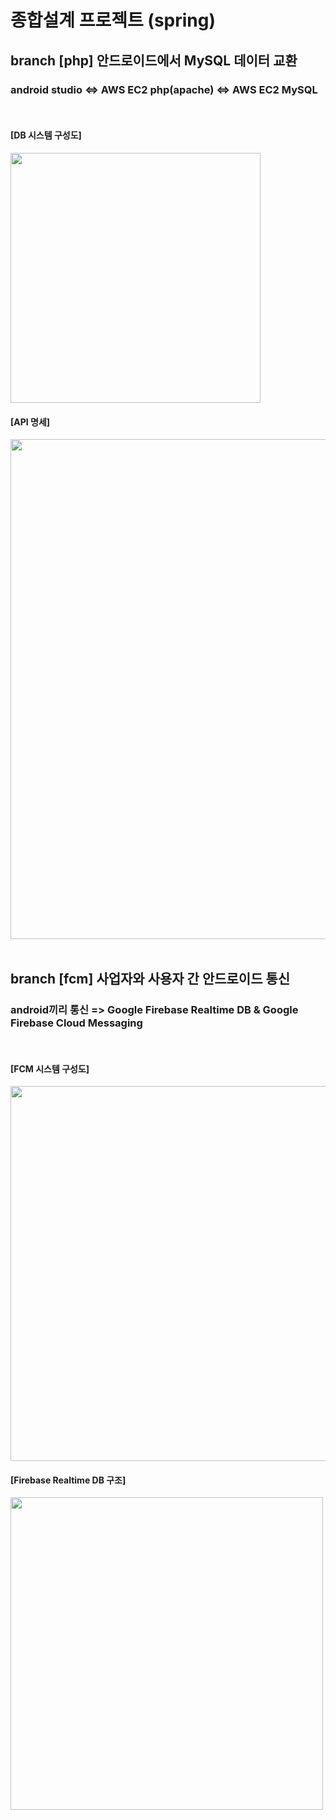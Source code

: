 # 종합설계 프로젝트 (spring)

<h2>branch [php] 안드로이드에서 MySQL 데이터 교환</h2>
<h3>android studio <=> AWS EC2 php(apache) <=> AWS EC2 MySQL</h3><br>
<h4>[DB 시스템 구성도]</h4>
<img src="https://user-images.githubusercontent.com/60337066/175499888-11e1eed6-f790-4ddb-bb53-4ee27b9ea4f4.png" width = 400>
<h4>[API 명세]</h4>
<img src="https://user-images.githubusercontent.com/60337066/175498221-042f721b-96ad-4e4b-97af-37370c03e98c.png" width = 800>
<br><br>
<h2>branch [fcm] 사업자와 사용자 간 안드로이드 통신</h2>
  <h3> android끼리 통신 => Google Firebase Realtime DB & Google Firebase Cloud Messaging</h3>
<br>
<h4>[FCM 시스템 구성도]</h4>
<img src="https://user-images.githubusercontent.com/60337066/175500251-142967d9-4e43-455a-a7cb-72dd31d3b568.jpg" width = 600>
<br>

<h4>[Firebase Realtime DB 구조]</h4>
<img src="https://user-images.githubusercontent.com/60337066/175500088-fb6ce104-643c-4c0d-bc5f-e0bce5819a2d.PNG" width = 500>
